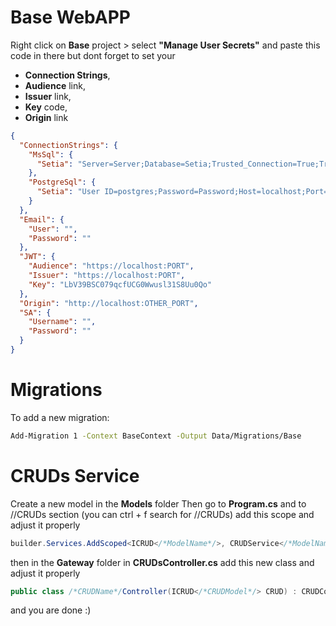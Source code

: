 # Base WebAPP

Right click on **Base** project > select **"Manage User Secrets"** and paste this code in there but dont forget to set your

- **Connection Strings**,
- **Audience** link,
- **Issuer** link,
- **Key** code,
- **Origin** link

```json
{
  "ConnectionStrings": {
    "MsSql": {
      "Setia": "Server=Server;Database=Setia;Trusted_Connection=True;TrustServerCertificate=True;"
    },
    "PostgreSql": {
      "Setia": "User ID=postgres;Password=Password;Host=localhost;Port=5432;Database=Setia;"
    }
  },
  "Email": {
    "User": "",
    "Password": ""
  },
  "JWT": {
    "Audience": "https://localhost:PORT",
    "Issuer": "https://localhost:PORT",
    "Key": "LbV39BSC079qcfUCG0Wwusl31S8Uu0Qo"
  },
  "Origin": "http://localhost:OTHER_PORT",
  "SA": {
    "Username": "",
    "Password": ""
  }
}
```

# Migrations

To add a new migration:

```bash
Add-Migration 1 -Context BaseContext -Output Data/Migrations/Base
```

# CRUDs Service

Create a new model in the **Models** folder
Then go to **Program.cs** and to //CRUDs section (you can ctrl + f search for //CRUDs)
add this scope and adjust it properly

```csharp
builder.Services.AddScoped<ICRUD</*ModelName*/>, CRUDService</*ModelName*/, /*DbContext*/>>();
```

then in the **Gateway** folder in **CRUDsController.cs**
add this new class and adjust it properly

```csharp
public class /*CRUDName*/Controller(ICRUD</*CRUDModel*/> CRUD) : CRUDController</*CRUDModel*/>(CRUD);
```

and you are done :)
